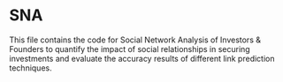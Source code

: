 # SNA

This file contains the code for Social Network Analysis of Investors & Founders to quantify the impact of social relationships in securing investments and evaluate the accuracy results of different link prediction techniques.

